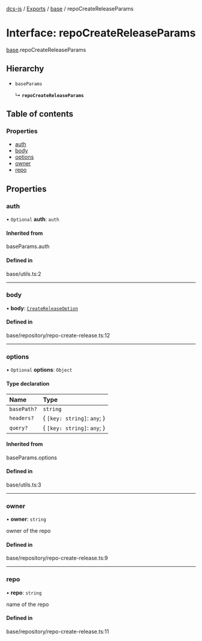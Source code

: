 [dcs-js](../README.md) / [Exports](../modules.md) / [base](../modules/base.md) / repoCreateReleaseParams

# Interface: repoCreateReleaseParams

[base](../modules/base.md).repoCreateReleaseParams

## Hierarchy

- `baseParams`

  ↳ **`repoCreateReleaseParams`**

## Table of contents

### Properties

- [auth](base.repoCreateReleaseParams.md#auth)
- [body](base.repoCreateReleaseParams.md#body)
- [options](base.repoCreateReleaseParams.md#options)
- [owner](base.repoCreateReleaseParams.md#owner)
- [repo](base.repoCreateReleaseParams.md#repo)

## Properties

### <a id="auth" name="auth"></a> auth

• `Optional` **auth**: `auth`

#### Inherited from

baseParams.auth

#### Defined in

base/utils.ts:2

___

### <a id="body" name="body"></a> body

• **body**: [`CreateReleaseOption`](base.CreateReleaseOption.md)

#### Defined in

base/repository/repo-create-release.ts:12

___

### <a id="options" name="options"></a> options

• `Optional` **options**: `Object`

#### Type declaration

| Name | Type |
| :------ | :------ |
| `basePath?` | `string` |
| `headers?` | { `[key: string]`: `any`;  } |
| `query?` | { `[key: string]`: `any`;  } |

#### Inherited from

baseParams.options

#### Defined in

base/utils.ts:3

___

### <a id="owner" name="owner"></a> owner

• **owner**: `string`

owner of the repo

#### Defined in

base/repository/repo-create-release.ts:9

___

### <a id="repo" name="repo"></a> repo

• **repo**: `string`

name of the repo

#### Defined in

base/repository/repo-create-release.ts:11
